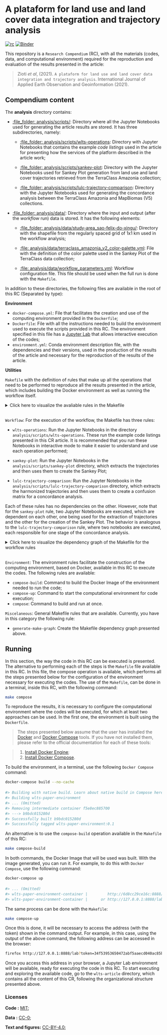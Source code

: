 
# A plataform for land use and land cover data integration and trajectory analysis

[![rc](https://img.shields.io/badge/research%20compendium-ready-brightgreen)](#)
[![Binder](https://mybinder.org/badge_logo.svg)](https://mybinder.org/v2/gh/M3nin0/wlts-compendium/HEAD)

This repository is a `Research Compendium` (RC), with all the materials
(codes, data, and computational environment) required for the
reproduction and evaluation of the results presented in the article:

> Zioti *et al*, (2021).
> `A plataform for land use and land cover data integration and trajectory analysis`.
> International Journal of Applied Earth Observation and Geoinformation
> (2021).

## Compendium content

The **analysis** directory contains:

-   [:file\_folder: analysis/scripts/](analysis/scripts/): Directory
    where all the Jupyter Notebooks used for generating the article
    results are stored. It has three subdirectories, namely:

    -   [:file\_folder:
        analysis/scripts/wlts-operations](analysis/scripts/wlts-operations):
        Directory with Jupyter Notebooks that contains the example *code
        listings* used in the article for presenting how the services of
        the platform described in the article work;

    -   [:file\_folder:
        analysis/scripts/sankey-plot](analysis/scripts/sankey-plot):
        Directory with the Jupyter Notebooks used for Sankey Plot
        generation from land use and land cover trajectories retrieved
        from the TerraClass Amazonia collection;

    -   [:file\_folder:
        analysis/scripts/lulc-trajectory-comparison](analysis/scripts/lulc-trajectory-comparison):
        Directory with the Jupyter Notebooks used for generating the
        concordance analysis between the TerraClass Amazonia and
        MapBiomas (V5) collections.

-   [:file\_folder: analysis/data/](analysis/data): Directory where the
    input and output (after the *workflow* run) data is stored. It has
    the following elements:

    -   [:file\_folder:
        analysis/data/study-area\_sao-felix-do-xingu/](analysis/data/study-area_sao-felix-do-xingu/):
        Directory with the shapefile from the regularly spaced grid of
        1x1 km used in the workflow analysis;

    -   [:file:
        analysis/data/terraclass\_amazonia\_v2\_color-palette.yml](analysis/data/terraclass_amazonia_v2_color-palette.yml):
        File with the definition of the color palette used in the Sankey
        Plot of the TerraClass data collection;

    -   [:file:
        analysis/data/workflow\_parameters.yml](analysis/data/workflow_parameters.yml):
        Workflow configuration file. This file should be used when the
        full run is done with the `Makefile`.

In addition to these directories, the following files are available in
the root of this RC (Separated by type):

**Environment**

-   `docker-compose.yml`: File that facilitates the creation and use of
    the computing environment provided in the `Dockerfile`;
-   `Dockerfile`: File with all the instructions needed to build the
    environment used to execute the scripts provided in this RC. The
    environment specified in this file has a [Jupyter
    Lab](https://jupyterlab.readthedocs.io/en/stable/) that allows
    interactive execution of the codes;
-   `environment.yml`: Conda environment description file, with the
    dependencies and their versions, used in the production of the
    results of the article and necessary for the reproduction of the
    results of the article.

**Utilities**

`Makefile` with the definition of rules that make up all the operations
that need to be performed to reproduce all the results presented in the
article, which includes building the Docker environment as well as
running the workflow itself.

<details>
<summary>
Click here to visualize the avaliable rules in the Makefile
</summary>

``` sh
all                            (Workflow) Execute all workflow steps.
clean                          (Workflow) Remove all workflow results.
compose-build                  (Environment) Build the Docker Image of the environment needed to run the code.
compose                        (Environment) Build the Docker Image and start it for code execution on a Jupyter Lab environment.
compose-up                     (Environment) Start the Docker Container with a Jupyter Lab for code execution.
generate-make-graph            (Miscellaneous) Generate make dependencies as a graph
lulc-trajectory-comparison     (Workflow) Execute the notebooks to generate the Agreement analysis presented in the paper.
sankey-plot                    (Workflow) Execute the notebooks to generate the Sankey Plot presented in the paper.
wlts-operations                (Workflow) Execute the notebooks with the WLTS and WLCCS base operations presented in the paper.
```

</details>

<br>

`Workflow`: For the execution of the workflow, the Makefile has three
rules:

-   `wlts-operations`: Run the Jupyter Notebooks in the directory
    `analysis/scripts/wlts-operations`. These run the example code
    listings presented in this CR article. It is recommended that you
    run these Notebooks in interactive mode to make it easier to
    understand and use each operation performed;

-   `sankey-plot`: Run the Jupyter Notebooks in the
    `analysis/scripts/sankey-plot` directory, which extracts the
    trajectories and then uses them to create the Sankey Plot;

-   `lulc-trajectory-comparison`: Run the Jupyter Notebooks in the
    `analysis/scripts/lulc-trajectory-comparison` directory, which
    extracts the harmonized trajectories and then uses them to create a
    confusion matrix for a concordance analysis.

Each of these rules has no dependencies on the other. However, note that
for the `sankey-plot` rule, two Jupyter Notebooks are executed, which
are dependent on each other, one being used for the extraction of
trajectories and the other for the creation of the Sankey Plot. The
behavior is analogous to the `lulc-trajectory-comparison` rule, where
two notebooks are executed, each responsible for one stage of the
concordance analysis.

<details>
<summary>
Click here to visualize the dependency graph of the Makefile for the
workflow rules
</summary>

<div align="center">

<img src="./figures/makegraph.png" width="100%" style="display: block; margin: auto;" />

</div>

</details>

<br>

`Environment`: The environment rules facilitate the construction of the
computing environment, based on Docker, available in this RC to execute
the codes. The following rules are available:

-   `compose-build`: Command to build the Docker Image of the
    environment needed to run the code;
-   `compose-up`: Command to start the computational environment for
    code execution;
-   `compose`: Command to build and run at once.

`Miscelaneous`: General Makefile rules that are available. Currently,
you have in this category the following rule:

-   `generate-make-graph`: Create the Makefile dependency graph
    presented above.

## Running

In this section, the way the code in this RC can be executed is
presented. The alternative to performing each of the steps is the
`Makefile` file available in this RC. In this file, the compose
operation is available, which performs all the steps presented below for
the configuration of the environment necessary for executing the codes.
The use of the `Makefile`, can be done in a terminal, inside this RC,
with the following command:

``` sh
make compose
```

To reproduce the results, it is necessary to configure the computational
environment where the codes will be executed, for which at least two
approaches can be used. In the first one, the environment is built using
the `Dockerfile`.

> The steps presented below assume that the user has installed the
> [Docker](https://www.docker.com/) and [Docker
> Compose](https://docs.docker.com/compose/) tools. If you have not
> installed them, please refer to the official documentation for each of
> these tools:

> 1.  [Install Docker Engine](https://docs.docker.com/engine/install/);
> 2.  [Install Docker
>     Compose](https://docs.docker.com/compose/install/).

To build the environment, in a terminal, use the following
`Docker Compose` command:

``` sh
docker-compose build --no-cache

#> Building with native build. Learn about native build in Compose here: https://docs.docker.com/go/compose-native-build/
#> Building wlts-paper-environment
#> ... (Omitted)
#> Removing intermediate container f5e8ec885700
#> ---> b9bdc015280d
#> Successfully built b9bdc015280d
#> Successfully tagged wlts-paper-environment:0.1
```

An alternative is to use the `compose-build` operation available in the
`Makefile` of this RC:

``` sh
make compose-build
```

In both commands, the Docker Image that will be used was built. With the
image generated, you can run it. For example, to do this with
`Docker Compose`, use the following command:

``` sh
docker-compose up

#> ... (Omitted)
#> wlts-paper-environment-container |         http://6d8cc29ce16c:8888/lab?token=34f53953650472abf5aaecd040ac85b68992ef470a74bcc8
#> wlts-paper-environment-container |      or http://127.0.0.1:8888/lab?token=34f53953650472abf5aaecd040ac85b68992ef470a74bcc8
```

The same process can be done with the `Makefile`:

``` sh
make compose-up
```

Once this is done, it will be necessary to access the address (with the
token) shown in the command output. For example, in this case, using the
output of the above command, the following address can be accessed in
the browser:

``` sh
firefox http://127.0.0.1:8888/lab?token=34f53953650472abf5aaecd040ac85b68992ef470a74bcc8
```

Once you access this address in your browser, a Jupyter Lab environment
will be available, ready for executing the code in this RC. To start
executing and exploring the available code, go to the `wlts-article`
directory, which contains all the content of this CR, following the
organizational structure presented above.

### Licenses

**Code :** [MIT](LICENSE);

**Data :** [CC-0](http://creativecommons.org/publicdomain/zero/1.0/);

**Text and figures:**
[CC-BY-4.0](http://creativecommons.org/licenses/by/4.0/);
